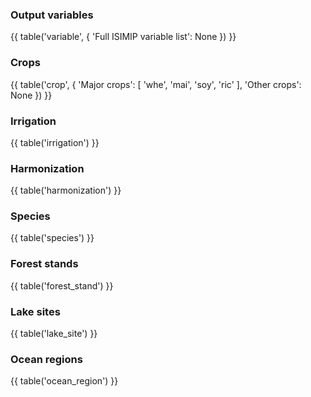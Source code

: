 ### Output variables

{{ table('variable', {
    'Full ISIMIP variable list': None
}) }}

### Crops

{{ table('crop', {
    'Major crops': [
        'whe', 'mai', 'soy', 'ric'
    ],
    'Other crops': None
}) }}

### Irrigation

{{ table('irrigation') }}

### Harmonization

{{ table('harmonization') }}

### Species

{{ table('species') }}

### Forest stands

{{ table('forest_stand') }}

### Lake sites

{{ table('lake_site') }}

### Ocean regions

{{ table('ocean_region') }}
